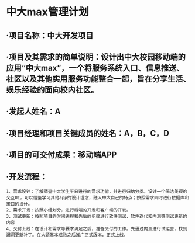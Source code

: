 # 中大max管理计划  
## ·项目名称：中大开发项目  
## ·项目及其需求的简单说明：设计出中大校园移动端的应用“中大max”，一个将服务系统入口、信息推送、社区以及其他实用服务功能整合一起，旨在分享生活、娱乐经验的面向校内社区。  
## ·发起人姓名：A  
## ·项目经理和项目关键成员的姓名：A，B，C，D  
## ·项目的可交付成果：移动端APP  
## ·开发流程：  
	1、需求设计：了解调查中大学生平日进行的需求功能，并进行归纳分类。设计一个简洁美观的交互UI，可以借鉴学习其他app的设计理念，融入中大自己的特点；按照需求同时进行数据库和接口的设计。  
	2、需求开发：按照小组划分，进行后端的开发和客户端的开发。  
	3、测试更新：按照项目的时间进程和先后的步骤进行软件测试，软件迭代和内测等测试更新的内容  
	4、交付上线：在设计和需求等要求满足之后，准备交付的工作。先通过内测进行试运营，找到漏洞更新补丁。在大题基本成熟之后推广正式版本，正式上线。  


